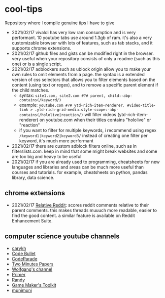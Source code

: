 # cool-tips
Repository where I compile genuine tips I have to give

- 2021/02/17 vivaldi has very low ram consumption and is very performant. 10 youtube tabs use around 1.3gb of ram. it's also a very customizable browser with lots of features, such as tab stacks, and it supports chrome extensions.
- 2021/02/17 github files and gists can be modified right in the browser. very useful when your repository consists of only a readme (such as this one) or is a single script.
- 2021/02/17 adblockers such as ublock origin allow you to make your own rules to omit elements from a page. the syntax is a extended version of css selectors that allows you to filter elements based on the content (using text or regex), and to remove a specific parent element if the child matches.
  - syntax: `site1.com, site2.com #?# parent, child:-abp-contains(/keyword/)`
  - example: `youtube.com #?# ytd-rich-item-renderer, #video-title-link > .ytd-rich-grid-media.style-scope:-abp-contains(/hololive|reaction/)` will filter videos (ytd-rich-item-renderer) on youtube.com when their titles contains "hololive" or "reaction"
  - if you want to filter for multiple keywords, i recommend using regex `/keyword1|keyword2|keyword3/` instead of creating one filter per keyword, it's much more performant
- 2021/02/17 there are custom adblock filters online, such as in filterslists.com. keep in mind that some might break websites and some are too big and heavy to be useful
- 2021/02/17 if you are already used to programming, cheatsheets for new languages and libraries and areas can be much more useful than courses and tutorials. for example, cheatsheets on python, pandas library, data science.

## chrome extensions

- 2021/02/17 [Relative Reddit](https://chrome.google.com/webstore/detail/relative-reddit/lkkanogkeefbgmcjihgjmcginkjamkfp): scores reddit comments relative to their parent comments. this makes threads muuuch more readable, easier to find the good content. a similar feature is available on Reddit Enhancement Suite.

## computer science youtube channels

- [carykh](https://www.youtube.com/user/carykh/videos)
- [Code Bullet](https://www.youtube.com/channel/UC0e3QhIYukixgh5VVpKHH9Q/videos)
- [CodeParade](https://www.youtube.com/channel/UCrv269YwJzuZL3dH5PCgxUw/videos)
- [Two Minutes Papers](https://www.youtube.com/channel/UCbfYPyITQ-7l4upoX8nvctg/videos)
- [Wolfgang's channel](https://www.youtube.com/channel/UCsnGwSIHyoYN0kiINAGUKxg/videos)
- [Primer](https://www.youtube.com/channel/UCKzJFdi57J53Vr_BkTfN3uQ/videos)
- [Randy](https://www.youtube.com/channel/UCUmLRMERmJrmUtgnbFfknAg)
- [Game Maker's Toolkit](https://www.youtube.com/user/McBacon1337/videos)
- [munimuni](https://www.youtube.com/watch?v=L4f6KGgX4xI)

## 

